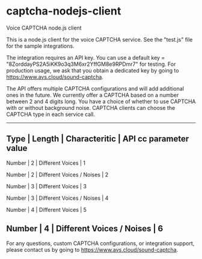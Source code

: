 # captcha-nodejs-client
Voice CAPTCHA node.js client

This is a node.js client for the voice CAPTCHA service.
See the "test.js" file for the sample integrations.

The integration requires an API key. You can use a default key = "8ZorddayPS2A5iKK9o3q3M6xr2YffGM8e9RPDmr7" for testing.
For production usage, we ask that you obtain a dedicated key by going to https://www.avs.cloud/sound-captcha.

The API offers multiple CAPTCHA configurations and will add additional ones in the future.
We currently offer a CAPTCHA based on a number between 2 and 4 digits long.
You have a choice of whether to use CAPTCHA with or without background noise.
CAPTCHA clients can choose the CAPTCHA type in each service call.


------------------------------------------------------------------------
Type   | Length |     Characteritic             | API cc parameter value
------------------------------------------------------------------------
Number |    2   |   Different Voices            |      1

Number |    2   |   Different Voices / Noises   |      2

Number |    3   |   Different Voices		|      3

Number |    3   |   Different Voices / Noises  	|      4

Number |    4   |   Different Voices            |      5

Number |    4   |   Different Voices / Noises   |      6
------------------------------------------------------------------------


For any questions, custom CAPTCHA configurations, or integration support, please contact us by going to https://www.avs.cloud/sound-captcha.
